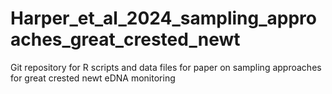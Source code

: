 # Harper_et_al_2024_sampling_approaches_great_crested_newt
Git repository for R scripts and data files for paper on sampling approaches for great crested newt eDNA monitoring
